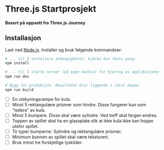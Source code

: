 # Three.js Startprosjekt
#### Basert på oppsett fra Three.js Journey
## Installasjon
Last ned [Node.js](https://nodejs.org/en/download/).
Installer og bruk følgende kommandoer:

``` bash
# ... til å installere avhengigheter, kjøres kun føste gang:
npm install

# ... til å starte server (på egen maskin) for kjøring av applikasjonen: 
npm run dev

# Bygg for produksjon. Resultatet blir liggende i /dist mappa.
npm run build
```


- [ ] En utskyningsrampe for kula.
- [ ] Minst 5 rektangulære prismer som hindre. Disse fungerer kun som "ledere" av kula.
- [ ] Minst 5 bumpere. Disse skal være sylindre. Ved treff skal fargen endres.
- [ ] Toppen av spillet skal ha en glassplate slik at ikke kula ikke kan hoppe utefor spillet.   
- [ ] To typer bumperne: Sylindre og rektangulære prismer.
- [ ] Minimum bunnen av spillet skal være teksturert.
- [ ] Bruk minst tre forskjellige lyskilder.

